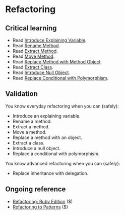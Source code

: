 Refactoring
===========

Critical learning
-----------------

* Read [Introduce Explaining Variable](http://sourcemaking.com/refactoring/introduce-explaining-variable).
* Read [Rename Method](http://sourcemaking.com/refactoring/rename-method).
* Read [Extract Method](http://sourcemaking.com/refactoring/extract-method).
* Read [Move Method](http://sourcemaking.com/refactoring/move-method).
* Read [Replace Method with Method Object](http://sourcemaking.com/refactoring/replace-method-with-method-object).
* Read [Extract Class](http://sourcemaking.com/refactoring/extract-class).
* Read [Introduce Null Object](http://sourcemaking.com/refactoring/introduce-null-object).
* Read [Replace Conditional with Polymorphism](http://sourcemaking.com/refactoring/replace-conditional-with-polymorphism).

Validation
----------

You know everyday refactoring when you can (safely):

* Introduce an explaining variable.
* Rename a method.
* Extract a method.
* Move a method.
* Replace a method with an object.
* Extract a class.
* Introduce a null object.
* Replace a conditional with polymorphism.

You know advanced refactoring when you can (safely):

* Replace inheritance with delegation.

Ongoing reference
-----------------

* [Refactoring: Ruby Edition](http://www.amazon.com/Refactoring-Ruby-Edition-ebook/dp/B002TIOYWG/ref=kinw_dp_ke?ie=UTF8&m=AG56TWVU5XWC2) ($)
* [Refactoring to Patterns](http://www.amazon.com/Refactoring-to-Patterns-ebook/dp/B001TKD4RQ/ref=kinw_dp_ke?ie=UTF8&m=AG56TWVU5XWC2) ($)
